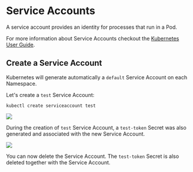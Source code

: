 # Service Accounts

A service account provides an identity for processes that run in a Pod.

For more information about Service Accounts checkout the [Kubernetes User Guide](http://kubernetes.io/docs/user-guide/service-accounts/).

## Create a Service Account

Kubernetes will generate automatically a `default` Service Account on each Namespace.

Let's create a `test` Service Account:

```text
kubectl create serviceaccount test
```

![](https://github.com/harbur/kubernetic/tree/f5b45f12ac821d41c1888e4c922f0fe1516e0ca5/assets/serviceaccount.png)

During the creation of `test` Service Account, a `test-token` Secret was also generated and associated with the new Service Account.

![](https://github.com/harbur/kubernetic/tree/f5b45f12ac821d41c1888e4c922f0fe1516e0ca5/assets/serviceaccount-view.png)

You can now delete the Service Account. The `test-token` Secret is also deleted together with the Service Account.

